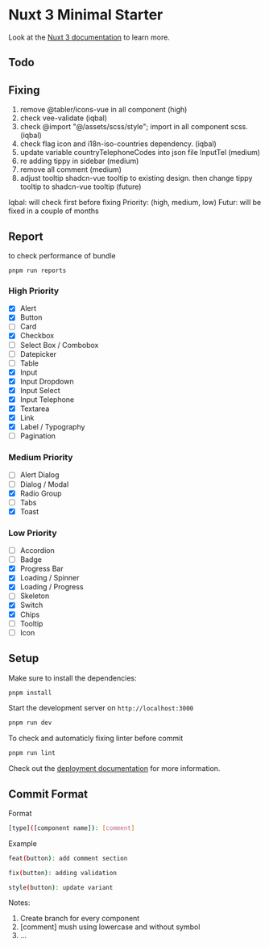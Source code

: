 # Nuxt 3 Minimal Starter

Look at the [Nuxt 3 documentation](https://nuxt.com/docs/getting-started/introduction) to learn more.

## Todo

## Fixing

1. remove @tabler/icons-vue in all component (high)
2. check vee-validate (iqbal)
3. check @import "@/assets/scss/style"; import in all component scss. (iqbal)
4. check flag icon and i18n-iso-countries dependency. (iqbal)
5. update variable countryTelephoneCodes into json file InputTel (medium)
6. re adding tippy in sidebar (medium)
7. remove all comment (medium)
8. adjust tooltip shadcn-vue tooltip to existing design. then change tippy tooltip to shadcn-vue tooltip (future)

Iqbal: will check first before fixing
Priority: (high, medium, low)
Futur: will be fixed in a couple of months

## Report

to check performance of bundle

```
pnpm run reports
```

### High Priority

- [x] Alert
- [x] Button
- [ ] Card
- [x] Checkbox
- [ ] Select Box / Combobox
- [ ] Datepicker
- [ ] Table
- [x] Input
- [x] Input Dropdown
- [x] Input Select
- [x] Input Telephone
- [x] Textarea
- [x] Link
- [x] Label / Typography
- [ ] Pagination

### Medium Priority

- [ ] Alert Dialog
- [ ] Dialog / Modal
- [x] Radio Group
- [ ] Tabs
- [x] Toast

### Low Priority

- [ ] Accordion
- [ ] Badge
- [x] Progress Bar
- [x] Loading / Spinner
- [x] Loading / Progress
- [ ] Skeleton
- [x] Switch
- [x] Chips
- [ ] Tooltip
- [ ] Icon

## Setup

Make sure to install the dependencies:

```bash
pnpm install
```

Start the development server on `http://localhost:3000`

```bash
pnpm run dev
```

To check and automaticly fixing linter before commit

```bash
pnpm run lint
```

Check out the [deployment documentation](https://nuxt.com/docs/getting-started/deployment) for more information.

## Commit Format

Format

```bash
[type]([component name]): [comment]
```

Example

```bash
feat(button): add comment section

fix(button): adding validation

style(button): update variant
```

Notes:

1. Create branch for every component
2. [comment] mush using lowercase and without symbol
3. ...
